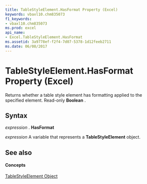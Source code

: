 ```yaml
---
title: TableStyleElement.HasFormat Property (Excel)
keywords: vbaxl10.chm835073
f1_keywords:
- vbaxl10.chm835073
ms.prod: excel
api_name:
- Excel.TableStyleElement.HasFormat
ms.assetid: 3a9778ef-f2f4-7d07-5378-1d12feeb2711
ms.date: 06/08/2017
---
```



# TableStyleElement.HasFormat Property (Excel)

Returns whether a table style element has formatting applied to the specified element. Read-only **Boolean** .


## Syntax

 _expression_ . **HasFormat**

 _expression_ A variable that represents a **TableStyleElement** object.


## See also


#### Concepts


[TableStyleElement Object](tablestyleelement-object-excel.md)

